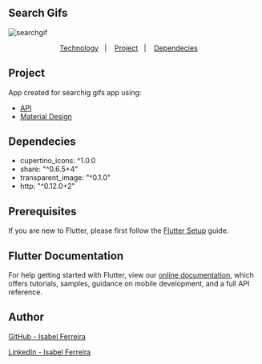 
## Search Gifs 

![searchgif](https://j.gifs.com/r8jXNE.gif)

<p align="center">
  <a href="#-technology">Technology</a>&nbsp;&nbsp;&nbsp;|&nbsp;&nbsp;&nbsp;
  <a href="#-project">Project</a>&nbsp;&nbsp;&nbsp;|&nbsp;&nbsp;&nbsp;
  <a href="#-dependecies">Dependecies</a>&nbsp;&nbsp;&nbsp;&nbsp;&nbsp;&nbsp;
</p>

## Project

App created for searchig gifs app using:

- [API](https://giphy.com)
- [Material Design](https://materialdesign.com)

## Dependecies

- cupertino_icons: ^1.0.0
- share: "^0.6.5+4"
- transparent_image: "^0.1.0"
- http: "^0.12.0+2"

## Prerequisites

If you are new to Flutter, please first follow
the [Flutter Setup](https://flutter.dev/setup/) guide.

## Flutter Documentation

For help getting started with Flutter, view our
[online documentation](https://flutter.dev/docs), which offers tutorials,
samples, guidance on mobile development, and a full API reference.

## Author

[GitHub - Isabel Ferreira](https://www.linkedin.com/in/fernandesisabel/)

[LinkedIn - Isabel Ferreira](https://github.com/isabelffernandes)
